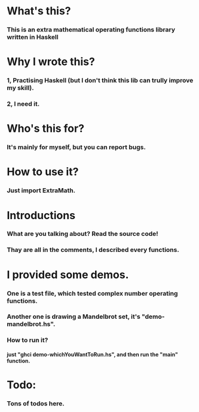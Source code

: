 # What's this? 
### This is an extra mathematical operating functions library written in Haskell

# Why I wrote this? 
### 1, Practising Haskell (but I don't think this lib can trully improve my skill).
### 2, I need it.

# Who's this for? 
### It's mainly for myself, but you can report bugs. 

# How to use it?
### Just import ExtraMath. 

# Introductions
### What are you talking about? Read the source code! 
### Thay are all in the comments, I described every functions. 

# I provided some demos.
### One is a test file, which tested complex number operating functions.
### Another one is drawing a Mandelbrot set, it's "demo-mandelbrot.hs". 
### How to run it? 
#### just "ghci demo-whichYouWantToRun.hs", and then run the "main" function.

# Todo: 
### Tons of todos here. 
